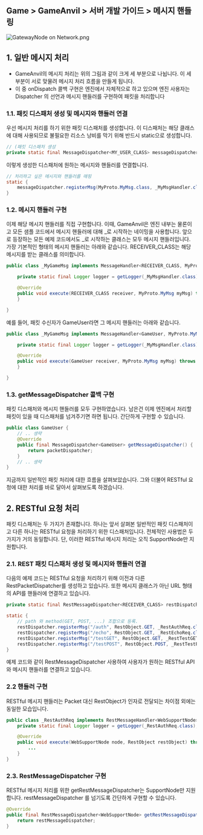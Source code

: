 ## Game > GameAnvil > 서버 개발 가이드 > 메시지 핸들링

![GatewayNode on Network.png](https://static.toastoven.net/prod_gameanvil/images/three_steps_for_message_process_1213.png)

## 1. 일반 메시지 처리

* GameAnvil의 메시지 처리는 위의 그림과 같이 크게 세 부분으로 나뉩니다. 이 세 부분이 서로 맞물려 메시지 처리 흐름을 만들게 됩니다.
* 이 중 onDispatch 콜백 구현은 엔진에서 자체적으로 하고 있으며 엔진 사용자는 Dispatcher 의 선언과 메시지 핸들러를 구현하여 패킷을 처리합니다

### 1.1. 패킷 디스패처 생성 및 메시지와 핸들러 연결

우선 메시지 처리를 하기 위한 패킷 디스패처를 생성합니다. 이 디스패처는 해당 클래스에 대해 사용되므로 불필요한 리소스 낭비를 막기 위해 반드시 static으로 생성합니다.

```java
// (패킷 디스패처 생성    
private static final MessageDispatcher<MY_USER_CLASS> messageDispatcher = new MessageDispatcher<>();
```

이렇게 생성한 디스패처에 원하는 메시지와 핸들러를 연결합니다.

```java
// 처리하고 싶은 메시지와 핸들러를 매핑
static {
    messageDispatcher.registerMsg(MyProto.MyMsg.class, _MyMsgHandler.class);
}
```


### 1.2. 메시지 핸들러 구현

이제 해당 메시지 핸들러를 직접 구현합니다. 이때, GameAnvil은 엔진 내부는 물론이고 모든 샘플 코드에서 메시지 핸들러에 대해 _로 시작하는 네이밍을 사용합니다. 앞으로 등장하는 모든 예제 코드에서도 _로 시작하는 클래스는 모두 메시지 핸들러입니다.  가장 기본적인 형태의 메시지 핸들러는 아래와 같습니다. RECEIVER_CLASS는 해당 메시지를 받는 클래스를 의미합니다.

```java
public class _MyGameMsg implements MessageHandler<RECEIVER_CLASS, MyProto.MyMsg> {

    private static final Logger logger = getLogger(_MyMsgHandler.class);

    @Override
    public void execute(RECEIVER_CLASS receiver, MyProto.MyMsg myMsg) throws SuspendExecution {
    }

}
```

예를 들어, 패킷 수신자가 GameUser라면 그 메시지 핸들러는 아래와 같습니다.

```java
public class _MyGameMsg implements MessageHandler<GameUser, MyProto.MyMsg> {

    private static final Logger logger = getLogger(_MyMsgHandler.class);

    @Override
    public void execute(GameUser receiver, MyProto.MyMsg myMsg) throws SuspendExecution {
    }

}
```


### 1.3. getMessageDispatcher 콜백 구현

패킷 디스패처와 메시지 핸들러를 모두 구현하였습니다. 남은건 이제 엔진에서 처리할 패킷이 있을 때 디스패처를 넘겨주기면 하면 됩니다. 간단하게 구현할 수 있습니다.

```java
public class GameUser {
    // .. 생략
    @Override
    public final MessageDispatcher<GameUser> getMessageDispatcher() {
        return packetDispatcher;
    }
    // .. 생략
}
```

지금까지 일반적인 패킷 처리에 대한 흐름을 살펴보았습니다. 그와 더불어 RESTful 요청에 대한 처리를 바로 달아서 살펴보도록 하겠습니다.



## 2. RESTful 요청 처리

패킷 디스패처는 두 가지가 존재합니다. 하나는 앞서 살펴본 일반적인 패킷 디스패처이고 다른 하나는 RESTful 요청을 처리하기 위한 디스패처입니다. 전체적인 사용법은 두 가지가 거의 동일합니다.  단, 이러한 RESTful 메시지 처리는 오직 SupportNode만 지원합니다. 



### 2.1. REST 패킷 디스패처 생성 및 메시지와 핸들러 연결

다음의 예제 코드는 RESTful 요청을 처리하기 위해 이전과 다른 RestPacketDispatcher를 생성하고 있습니다. 또한 메시지 클래스가 아닌 URL 형태의 API를 핸들러에 연결하고 있습니다.

```java
private static final RestMessageDispatcher<RECEIVER_CLASS> restDispatcher = new RestMessageDispatcher<>();

static {
    // path 와 method(GET, POST, ...) 조합으로 등록.
    restDispatcher.registerMsg("/auth", RestObject.GET, _RestAuthReq.class);
    restDispatcher.registerMsg("/echo", RestObject.GET, _RestEchoReq.class);
    restDispatcher.registerMsg("/testGET", RestObject.GET, _RestTestGET.class);
    restDispatcher.registerMsg("/testPOST", RestObject.POST, _RestTestPOST.class);
}
```

예제 코드와 같이 RestMessageDispatcher 사용하여 사용자가 원하는 RESTful API와 메시지 핸들러를 연결하고 있습니다.



### 2.2 핸들러 구현

RESTful 메시지 핸들러는 Packet 대신 RestObject가 인자로 전달되는 차이점 외에는 동일한 모습입니다. 

```java
public class _RestAuthReq implements RestMessageHandler<WebSupportNode> {
    private static final Logger logger = getLogger(_RestAuthReq.class);

    @Override
    public void execute(WebSupportNode node, RestObject restObject) throws SuspendExecution {
		...
    }  
}
```



### 2.3. RestMessageDispatcher 구현

RESTful 메시지 처리를 위한 getRestMessageDispatcher는 SupportNode만 지원합니다. restMessageDispatcher 를 넘기도록 간단하게 구현할 수 있습니다.
```java
@Override
public final RestMessageDispatcher<WebSupportNode> getRestMessageDispatcher() {
    return restMessageDispatcher;
}
```
